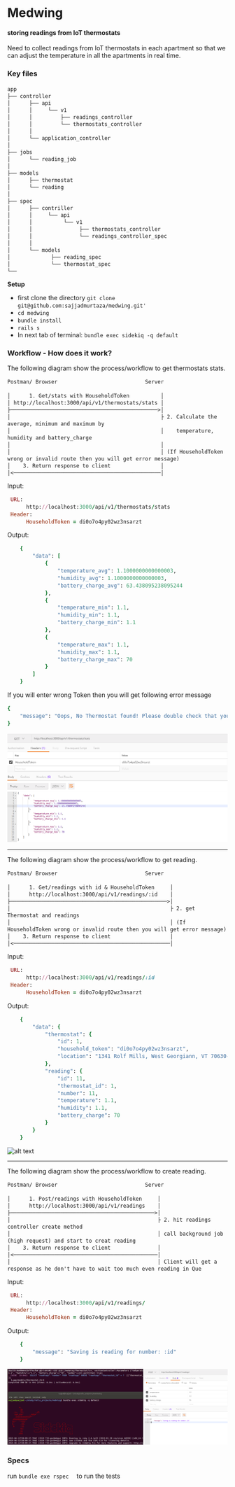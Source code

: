 # Medwing
#### storing readings from IoT thermostats

Need to collect readings from IoT thermostats in each apartment so that we can adjust the temperature in all the apartments in real time.

### Key files

    
    app
    ├── controller
    │      ├── api                             
    │      │     └── v1                        
    │      │         ├── readings_controller  
    │      │         └── thermostats_controller
    │      │ 
    │      └── application_controller
    │
    ├── jobs
    │      └── reading_job
    │ 
    ├── models     
    │      ├── thermostat       
    │      └── reading
    │
    ├── spec
    │      ├── contriller 
    │      │     └── api               
    │      │          └── v1 
    │      │               ├── thermostats_controller                        
    │      │               └── readings_controller_spec
    │      │
    │      └── models
    │             ├── reading_spec
    │             └── thermostat_spec 
    └── 

**Setup**

* first clone the directory 
                      ```
                      git clone git@github.com:sajjadmurtaza/medwing.git'
                      ```
 *  ```cd medwing```
 *  ```bundle install ```
 *  ```rails s ```
 * In next tab of terminal: ```bundle exec sidekiq -q default```

### Workflow - How does it work?

The following diagram show the process/workflow to get thermostats stats.


    Postman/ Browser                            Server
 
    │      1. Get/stats with HouseholdToken          │
    │ http://localhost:3000/api/v1/thermostats/stats │
    ├───────────────────────────────────────────────>│     
    │                                                ├ 2. Calculate the average, minimum and maximum by 
    │                                                │    temperature, humidity and battery_charge 
    │                                                │   
    │                                                │ (If HouseholdToken wrong or invalid route then you will get error message)                    
    │    3. Return response to client                │               
    │<───────────────────────────────────────────────│
    
Input: 
```ruby
 URL: 
      http://localhost:3000/api/v1/thermostats/stats
 Header:
      HouseholdToken = di0o7o4py02wz3nsarzt
```
Output:
```ruby    
    {
        "data": [
            {
                "temperature_avg": 1.1000000000000003,
                "humidity_avg": 1.1000000000000003,
                "battery_charge_avg": 63.438095238095244
            },
            {
                "temperature_min": 1.1,
                "humidity_min": 1.1,
                "battery_charge_min": 1.1
            },
            {
                "temperature_max": 1.1,
                "humidity_max": 1.1,
                "battery_charge_max": 70
            }
        ]
    }
```

If you will enter wrong Token then you will get following error message
```ruby 
{
    "message": "Oops, No Thermostat found! Please double check that you entered correct HouseholdToken"
}
```

![alt text](https://raw.githubusercontent.com/sajjadmurtaza/medwing/master/public/stat.png "apis Screenshot")

***

The following diagram show the process/workflow to get reading.


    Postman/ Browser                            Server
 
    │      1. Get/readings with id & HouseholdToken     │
    │      http://localhost:3000/api/v1/readings/:id    │
    ├──────────────────────────────────────────────────>│     
    │                                                   ├ 2. get Thermostat and readings   
    │                                                   │ (If HouseholdToken wrong or invalid route then you will get error message)                    
    │    3. Return response to client                   │               
    │<──────────────────────────────────────────────────│
Input: 
```ruby
 URL: 
      http://localhost:3000/api/v1/readings/:id
 Header:
      HouseholdToken = di0o7o4py02wz3nsarzt
```
Output:
```ruby    
    {
        "data": {
            "thermostat": {
                "id": 1,
                "household_token": "di0o7o4py02wz3nsarzt",
                "location": "1341 Rolf Mills, West Georgiann, VT 70630-2162"
            },
            "reading": {
                "id": 11,
                "thermostat_id": 1,
                "number": 11,
                "temperature": 1.1,
                "humidity": 1.1,
                "battery_charge": 70
            }
        }
    }
```    
![alt text](https://raw.githubusercontent.com/sajjadmurtaza/medwing/master/public/readings.png "apis Screenshot")

***

The following diagram show the process/workflow to create reading.


    Postman/ Browser                            Server
 
    │      1. Post/readings with HouseholdToken     │
    │      http://localhost:3000/api/v1/readings    │
    ├──────────────────────────────────────────────>│     
    │                                               ├ 2. hit readings controller create method   
    │                                               │ call background job (high request) and start to creat reading                  
    │    3. Return response to client               │               
    │<──────────────────────────────────────────────│
    │                                               │ Client will get a response as he don't have to wait too much even reading in Que
    
Input: 
```ruby
 URL: 
      http://localhost:3000/api/v1/readings/
 Header:
      HouseholdToken = di0o7o4py02wz3nsarzt
```
Output:
```ruby    
    {
        "message": "Saving is reading for number: :id"
    }
```    
![alt text](https://raw.githubusercontent.com/sajjadmurtaza/medwing/master/public/reading.png "apis Screenshot")



### Specs

run ``` bundle exe rspec   ``` to run the tests
